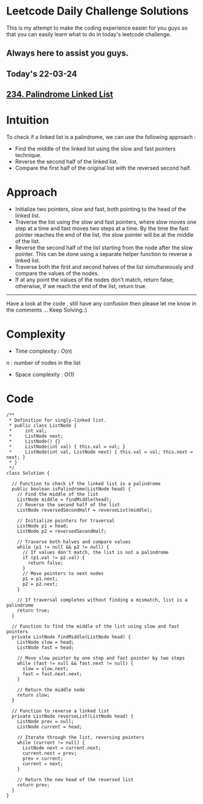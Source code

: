 # Leetcode Daily Challenge Solutions

This is my attempt to make the coding experience easier for you guys so that you can easily learn what to do in today's leetcode challenge.

## Always here to assist you guys.

## Today's 22-03-24 

## [234. Palindrome Linked List](https://leetcode.com/problems/palindrome-linked-list/description/?envType=daily-question&envId=2024-03-22)

# Intuition
<!-- Describe your first thoughts on how to solve this problem. -->
To check if a linked list is a palindrome, we can use the following approach :

- Find the middle of the linked list using the slow and fast pointers technique.
- Reverse the second half of the linked list.
- Compare the first half of the original list with the reversed second half.
# Approach
<!-- Describe your approach to solving the problem. -->
- Initialize two pointers, slow and fast, both pointing to the head of the linked list.
- Traverse the list using the slow and fast pointers, where slow moves one step at a time and fast moves two steps at a time. By the time the fast pointer reaches the end of the list, the slow pointer will be at the middle of the list.
- Reverse the second half of the list starting from the node after the slow pointer. This can be done using a separate helper function to reverse a linked list.
- Traverse both the first and second halves of the list simultaneously and compare the values of the nodes.
- If at any point the values of the nodes don't match, return false; otherwise, if we reach the end of the list, return true.

---
Have a look at the code , still have any confusion then please let me know in the comments ... Keep Solving.:)
# Complexity
- Time complexity : $O(n)$
<!-- Add your time complexity here, e.g. $$O(n)$$ -->
$n$ : number of nodes in the list
- Space complexity : $O(1)$
<!-- Add your space complexity here, e.g. $$O(n)$$ -->

# Code
```
/**
 * Definition for singly-linked list.
 * public class ListNode {
 *     int val;
 *     ListNode next;
 *     ListNode() {}
 *     ListNode(int val) { this.val = val; }
 *     ListNode(int val, ListNode next) { this.val = val; this.next = next; }
 * }
 */
class Solution {
    
  // Function to check if the linked list is a palindrome
  public boolean isPalindrome(ListNode head) {
    // Find the middle of the list
    ListNode middle = findMiddle(head);
    // Reverse the second half of the list
    ListNode reversedSecondHalf = reverseList(middle);
    
    // Initialize pointers for traversal
    ListNode p1 = head;
    ListNode p2 = reversedSecondHalf;
    
    // Traverse both halves and compare values
    while (p1 != null && p2 != null) {
      // If values don't match, the list is not a palindrome
      if (p1.val != p2.val) {
        return false;
      }
      // Move pointers to next nodes
      p1 = p1.next;
      p2 = p2.next;
    }
    
    // If traversal completes without finding a mismatch, list is a palindrome
    return true;
  }
  
  // Function to find the middle of the list using slow and fast pointers
  private ListNode findMiddle(ListNode head) {
    ListNode slow = head;
    ListNode fast = head;
    
    // Move slow pointer by one step and fast pointer by two steps
    while (fast != null && fast.next != null) {
      slow = slow.next;
      fast = fast.next.next;
    }
    
    // Return the middle node
    return slow;
  }
  
  // Function to reverse a linked list
  private ListNode reverseList(ListNode head) {
    ListNode prev = null;
    ListNode current = head;
    
    // Iterate through the list, reversing pointers
    while (current != null) {
      ListNode next = current.next;
      current.next = prev;
      prev = current;
      current = next;
    }
    
    // Return the new head of the reversed list
    return prev;
  }
}
```

